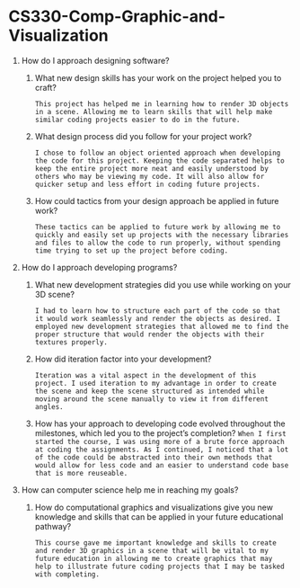 # CS330-Comp-Graphic-and-Visualization

1. How do I approach designing software?
    1. What new design skills has your work on the project helped you to craft?

       ```This project has helped me in learning how to render 3D objects in a scene. Allowing me to learn skills that will help make similar coding projects easier to do in the future.```
  
    2. What design process did you follow for your project work?

       ```I chose to follow an object oriented approach when developing the code for this project. Keeping the code separated helps to keep the entire project more neat and easily understood by others who may be viewing my code. It will also allow for quicker setup and less effort in coding future projects.```
  
    3. How could tactics from your design approach be applied in future work?

       ```These tactics can be applied to future work by allowing me to quickly and easily set up projects with the necessary libraries and files to allow the code to run properly, without spending time trying to set up the project before coding.```

2. How do I approach developing programs?

    1. What new development strategies did you use while working on your 3D scene?

       ```I had to learn how to structure each part of the code so that it would work seamlessly and render the objects as desired. I employed new development strategies that allowed me to find the proper structure that would render the objects with their textures properly.```
  
    2. How did iteration factor into your development?

       ```Iteration was a vital aspect in the development of this project. I used iteration to my advantage in order to create the scene and keep the scene structured as intended while moving around the scene manually to view it from different angles.```
  
    3. How has your approach to developing code evolved throughout the milestones, which led you to the project’s completion?
        ```When I first started the course, I was using more of a brute force approach at coding the assignments. As I continued, I noticed that a lot of the code could be abstracted into their own methods that would allow for less code and an easier to understand code base that is more reuseable.```

3. How can computer science help me in reaching my goals?

    1. How do computational graphics and visualizations give you new knowledge and skills that can be applied in your future educational pathway?

       ```This course gave me important knowledge and skills to create and render 3D graphics in a scene that will be vital to my future education in allowing me to create graphics that may help to illustrate future coding projects that I may be tasked with completing.```
        
